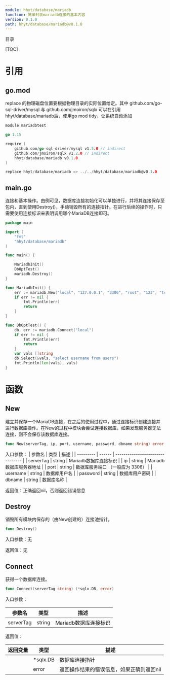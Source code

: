 ```yaml
---
module: hhyt/database/mariadb
function: 简单封装mariadb连接的基本内容
version: 0.1.0
path: hhyt/database/mariadb@v0.1.0
---
```


目录

[TOC]



# 引用

## go.mod

replace 的物理磁盘位置要根据物理目录的实际位置给定。其中 github.com/go-sql-driver/mysql 与 github.com/jmoiron/sqlx  可以在引用hhyt/database/mariadb后，使用go mod  tidy，让系统自动添加

```go
module mariadbtest

go 1.15

require (
	github.com/go-sql-driver/mysql v1.5.0 // indirect
	github.com/jmoiron/sqlx v1.2.0 // indirect
	hhyt/database/mariadb v0.1.0
)

replace hhyt/database/mariadb => ../../hhyt/database/mariadb@v0.1.0
```

## main.go

连接和基本操作。由例可见，数据库连接初始化可以单独进行，并将其连接保存至包内，直到使用Destroy()，手动销毁所有的连接指针。在进行后续的操作时，只需要使用连接标识来表明调用哪个MariaDB连接即可。

```go
package main

import (
	"fmt"
	"hhyt/database/mariadb"
)

func main() {

	MariadbInit()
	DbOptTest()
	mariadb.Destroy()
}

func MariadbInit() {
	err := mariadb.New("local", "127.0.0.1", "3306", "root", "123", "tcc")
	if err != nil {
		fmt.Println(err)
		return
	}
}

func DbOptTest() {
	db, err := mariadb.Connect("local")
	if err != nil {
		fmt.Println(err)
		return
	}
	var vals []string
	db.Select(&vals, "select username from users")
	fmt.Println(len(vals), vals)
}

```



# 函数

## New

建立并保存一个MariaDB连接，在之后的使用过程中，通过连接标识创建连接并进行数据库操作。在New的过程中模块会尝试连接数据库，如果发现服务器无法连接，则不会保存该数据库连接。

```go
func New(serverTag, ip, port, username, password, dbname string) error
```

入口参数：
| 参数名    | 类型   | 描述                             |
| --------- | ------ | -------------------------------- |
| serverTag | string | Mariadb数据库连接标识            |
| ip        | string | Mariadb数据库服务器地址          |
| port      | string | 数据库服务端口 （一般应为 3306） |
| username  | string | 数据库用户名                     |
| password  | string | 数据库用户密码                   |
| dbname    | string | 数据库名称                       |

返回值：正确返回nil，否则返回错误信息



## Destroy

销毁所有模块内保存的（由New创建的）连接池指针。

```go
func Destroy()
```

入口参数：无

返回值：无



## Connect

获得一个数据库连接。

```go
func Connect(serverTag string) (*sqlx.DB, error) 
```

入口参数：

| 参数名    | 类型   | 描述                  |
| --------- | ------ | --------------------- |
| serverTag | string | Mariadb数据库连接标识 |

返回值：

| 返回变量 | 类型     | 描述                                      |
| -------- | -------- | ----------------------------------------- |
|          | *sqlx.DB | 数据库连接指针                            |
|          | error    | 返回操作结果的错误信息，如果正确则返回nil |


